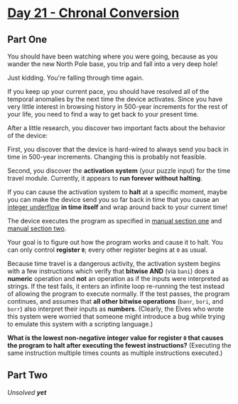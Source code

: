 # [Day 21 - Chronal Conversion](https://adventofcode.com/2018/day/21)

## Part One

You should have been watching where you were going, because as you wander the new North Pole base, you trip and fall into a very deep hole!

Just kidding. You're falling through time again.

If you keep up your current pace, you should have resolved all of the temporal anomalies by the next time the device activates. Since you have very little interest in browsing history in 500-year increments for the rest of your life, you need to find a way to get back to your present time.

After a little research, you discover two important facts about the behavior of the device:

First, you discover that the device is hard-wired to always send you back in time in 500-year increments. Changing this is probably not feasible.

Second, you discover the **activation system** (your puzzle input) for the time travel module. Currently, it appears to **run forever without halting**.

If you can cause the activation system to **halt** at a specific moment, maybe you can make the device send you so far back in time that you cause an [integer underflow](https://cwe.mitre.org/data/definitions/191.html) **in time itself** and wrap around back to your current time!

The device executes the program as specified in [manual section one](../Day16%20-%20Chronal%20Classification/) and [manual section two](../Day19%20-%20Go%20With%20The%20Flow/).

Your goal is to figure out how the program works and cause it to halt. You can only control **register `0`**; every other register begins at `0` as usual.

Because time travel is a dangerous activity, the activation system begins with a few instructions which verify that **bitwise AND** (via `bani`) does a **numeric** operation and **not** an operation as if the inputs were interpreted as strings. If the test fails, it enters an infinite loop re-running the test instead of allowing the program to execute normally. If the test passes, the program continues, and assumes that **all other bitwise operations** (`banr`, `bori`, and `borr`) also interpret their inputs as **numbers**. (Clearly, the Elves who wrote this system were worried that someone might introduce a bug while trying to emulate this system with a scripting language.)

**What is the lowest non-negative integer value for register `0` that causes the program to halt after executing the fewest instructions?** (Executing the same instruction multiple times counts as multiple instructions executed.)

## Part Two

_Unsolved **yet**_
